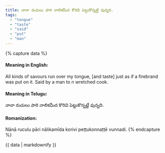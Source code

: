 ```yaml
---
title: నానా రుచులు పారి నాలికమీద కొరివి పెట్టుకొన్నట్టే వున్నది.
tags:
  - "tongue"
  - "taste"
  - "said"
  - "put"
  - "man"
---
```


{% capture data %}
#### Meaning in English:
All kinds of savours run over my tongue, [and taste] just as if a firebrand was put on it.
Said by a man to n wretched cook.

#### Meaning in Telugu:
నానా రుచులు పారి నాలికమీద కొరివి పెట్టుకొన్నట్టే వున్నది.

#### Romanization:
Nānā ruculu pāri nālikamīda korivi peṭṭukonnaṭṭē vunnadi.
{% endcapture %}

{{ data | markdownify }}

